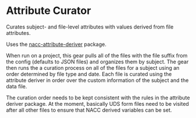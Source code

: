 # Attribute Curator

Curates subject- and file-level attributes with values derived from file attributes.

Uses the [nacc-attribute-deriver](https://github.com/naccdata/nacc-attribute-deriver) package.

When run on a project, this gear pulls all of the files with the file suffix from the config (defaults to JSON files) and organizes them by subject.
The gear then runs the a curation process on all of the files for a subject using an order determined by file type and date.
Each file is curated using the attribute deriver in order over the custom information of the subject and the data file.

The curation order needs to be kept consistent with the rules in the attribute deriver package.
At the moment, basically UDS form files need to be visited after all other files to ensure that NACC derived variables can be set.

